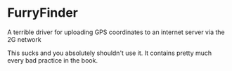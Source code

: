 # FurryFinder
A terrible driver for uploading GPS coordinates to an internet server via the 2G network

 This sucks and you absolutely shouldn't use it. It contains pretty much every bad practice in the book.
